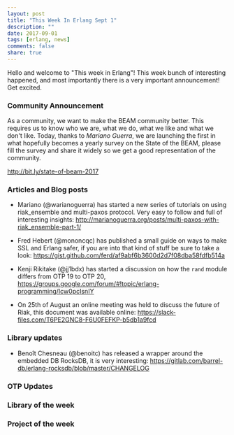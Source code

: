 ```yaml
---
layout: post
title: "This Week In Erlang Sept 1"
description: ""
date: 2017-09-01
tags: [erlang, news]
comments: false
share: true
---
```


Hello and welcome to "This week in Erlang"! This week bunch of interesting happened, and most importantly there is a very important announcement! Get excited.

### Community Announcement
As a community, we want to make the BEAM community better. This requires us to know who we are, what we do, what we like and what we don't like. Today, thanks to *Mariano Guerra*, we are launching the first in what hopefully becomes a yearly survey on the State of the BEAM, please fill the survey and share it widely so we get a good representation of the community.

<http://bit.ly/state-of-beam-2017>

### Articles and Blog posts
 * Mariano (@warianoguerra) has started a new series of tutorials on using riak_ensemble and multi-paxos protocol. Very easy to follow and full of interesting insights: <http://marianoguerra.org/posts/multi-paxos-with-riak_ensemble-part-1/>

 * Fred Hebert (@mononcqc) has published a small guide on ways to make SSL and Erlang safer, if you are into that kind of stuff be sure to take a look: <https://gist.github.com/ferd/af9abf6b3600d2d7f08dba58fdfb514a>

 * Kenji Rikitake (@jj1bdx) has started a discussion on how the `rand` module differs from OTP 19 to OTP 20, <https://groups.google.com/forum/#!topic/erlang-programming/Icw0pcIsnIY>

 * On 25th of August an online meeting was held to discuss the future of Riak, this document was available online: https://slack-files.com/T6PE2GNC8-F6U0FEFKP-b5db1a9fcd
 
### Library updates
 * Benoît Chesneau (@benoitc) has released a wrapper around the embedded DB RocksDB, it is very interesting: <https://gitlab.com/barrel-db/erlang-rocksdb/blob/master/CHANGELOG>

### OTP Updates

### Library of the week

### Project of the week